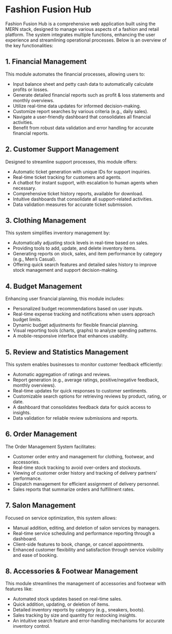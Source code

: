 # Fashion Fusion Hub

Fashion Fusion Hub is a comprehensive web application built using the MERN stack, designed to manage various aspects of a fashion and retail platform. The system integrates multiple functions, enhancing the user experience and streamlining operational processes. Below is an overview of the key functionalities:

## 1. Financial Management
This module automates the financial processes, allowing users to:
- Input balance sheet and petty cash data to automatically calculate profits or losses.
- Generate detailed financial reports such as profit & loss statements and monthly overviews.
- Utilize real-time data updates for informed decision-making.
- Customize report searches by various criteria (e.g., daily sales).
- Navigate a user-friendly dashboard that consolidates all financial activities.
- Benefit from robust data validation and error handling for accurate financial reports.

## 2. Customer Support Management
Designed to streamline support processes, this module offers:
- Automatic ticket generation with unique IDs for support inquiries.
- Real-time ticket tracking for customers and agents.
- A chatbot for instant support, with escalation to human agents when necessary.
- Comprehensive ticket history reports, available for download.
- Intuitive dashboards that consolidate all support-related activities.
- Data validation measures for accurate ticket submission.

## 3. Clothing Management
This system simplifies inventory management by:
- Automatically adjusting stock levels in real-time based on sales.
- Providing tools to add, update, and delete inventory items.
- Generating reports on stock, sales, and item performance by category (e.g., Men’s Casual).
- Offering quick search features and detailed sales history to improve stock management and support decision-making.

## 4. Budget Management
Enhancing user financial planning, this module includes:
- Personalized budget recommendations based on user inputs.
- Real-time expense tracking and notifications when users approach budget limits.
- Dynamic budget adjustments for flexible financial planning.
- Visual reporting tools (charts, graphs) to analyze spending patterns.
- A mobile-responsive interface that enhances usability.

## 5. Review and Statistics Management
This system enables businesses to monitor customer feedback efficiently:
- Automatic aggregation of ratings and reviews.
- Report generation (e.g., average ratings, positive/negative feedback, monthly overviews).
- Real-time updates for quick responses to customer sentiments.
- Customizable search options for retrieving reviews by product, rating, or date.
- A dashboard that consolidates feedback data for quick access to insights.
- Data validation for reliable review submissions and reports.

## 6. Order Management
The Order Management System facilitates:
- Customer order entry and management for clothing, footwear, and accessories.
- Real-time stock tracking to avoid over-orders and stockouts.
- Viewing of customer order history and tracking of delivery partners’ performance.
- Dispatch management for efficient assignment of delivery personnel.
- Sales reports that summarize orders and fulfillment rates.

## 7. Salon Management
Focused on service optimization, this system allows:
- Manual addition, editing, and deletion of salon services by managers.
- Real-time service scheduling and performance reporting through a dashboard.
- Client-side features to book, change, or cancel appointments.
- Enhanced customer flexibility and satisfaction through service visibility and ease of booking.

## 8. Accessories & Footwear Management
This module streamlines the management of accessories and footwear with features like:
- Automated stock updates based on real-time sales.
- Quick addition, updating, or deletion of items.
- Detailed inventory reports by category (e.g., sneakers, boots).
- Sales tracking by size and quantity for restocking insights.
- An intuitive search feature and error-handling mechanisms for accurate inventory control.
